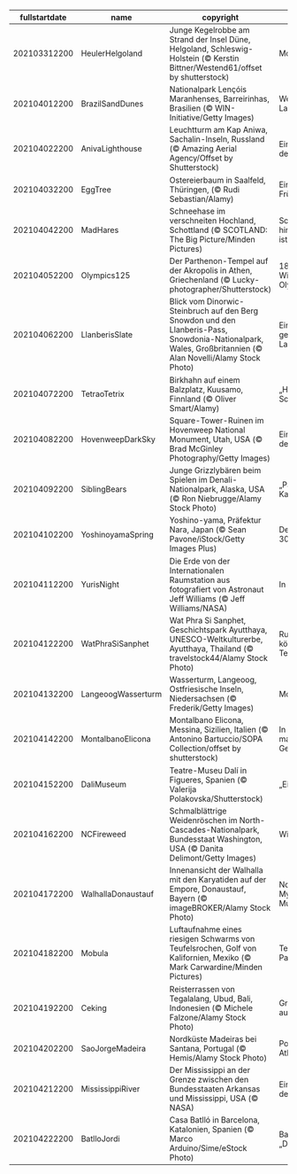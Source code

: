 |fullstartdate|name|copyright|title|image|
|--|--|--|--|--|
202103312200|HeulerHelgoland|Junge Kegelrobbe am Strand der Insel Düne, Helgoland, Schleswig-Holstein (© Kerstin Bittner/Westend61/offset by shutterstock)|Moin Moin!|![](/de-DE/2021/04/202103312200HeulerHelgoland.jpg)|
202104012200|BrazilSandDunes|Nationalpark Lençóis Maranhenses, Barreirinhas, Brasilien (© WIN-Initiative/Getty Images)|Weiße Dünen, blaue Lagunen|![](/de-DE/2021/04/202104012200BrazilSandDunes.jpg)|
202104022200|AnivaLighthouse|Leuchtturm am Kap Aniwa, Sachalin-Inseln, Russland (© Amazing Aerial Agency/Offset by Shutterstock)|Ein Licht am Ende der Welt|![](/de-DE/2021/04/202104022200AnivaLighthouse.jpg)|
202104032200|EggTree|Ostereierbaum in Saalfeld, Thüringen, (© Rudi Sebastian/Alamy)|Ein Zeichen des Frühlingserwachens|![](/de-DE/2021/04/202104032200EggTree.jpg)|
202104042200|MadHares|Schneehase im verschneiten Hochland, Schottland (© SCOTLAND: The Big Picture/Minden Pictures)|Schauen Sie schnell hin, bevor er weg ist!|![](/de-DE/2021/04/202104042200MadHares.jpg)|
202104052200|Olympics125|Der Parthenon-Tempel auf der Akropolis in Athen, Griechenland (© Lucky-photographer/Shutterstock)|1896 – Wiedergeburt der Olympischen Spiele|![](/de-DE/2021/04/202104052200Olympics125.jpg)|
202104062200|LlanberisSlate|Blick vom Dinorwic-Steinbruch auf den Berg Snowdon und den Llanberis-Pass, Snowdonia-Nationalpark, Wales, Großbritannien (© Alan Novelli/Alamy Stock Photo)|Eine in Stein gemeißelte Landschaft|![](/de-DE/2021/04/202104062200LlanberisSlate.jpg)|
202104072200|TetraoTetrix|Birkhahn auf einem Balzplatz, Kuusamo, Finnland (© Oliver Smart/Alamy)|„Hier bin ich! Schaut mich an!“|![](/de-DE/2021/04/202104072200TetraoTetrix.jpg)|
202104082200|HovenweepDarkSky|Square-Tower-Ruinen im Hovenweep National Monument, Utah, USA (© Brad McGinley Photography/Getty Images)|Ein zeitloser Blick in den Nachthimmel|![](/de-DE/2021/04/202104082200HovenweepDarkSky.jpg)|
202104092200|SiblingBears|Junge Grizzlybären beim Spielen im Denali-Nationalpark, Alaska, USA (© Ron Niebrugge/Alamy Stock Photo)|„Pass auf, ich kann Karate!“|![](/de-DE/2021/04/202104092200SiblingBears.jpg)|
202104102200|YoshinoyamaSpring|Yoshino-yama, Präfektur Nara, Japan (© Sean Pavone/iStock/Getty Images Plus)|Der Berg der 30.000 Sakura|![](/de-DE/2021/04/202104102200YoshinoyamaSpring.jpg)|
202104112200|YurisNight|Die Erde von der Internationalen Raumstation aus fotografiert von Astronaut Jeff Williams (© Jeff Williams/NASA)|In der Umlaufbahn|![](/de-DE/2021/04/202104112200YurisNight.jpg)|
202104122200|WatPhraSiSanphet|Wat Phra Si Sanphet, Geschichtspark Ayutthaya, UNESCO-Weltkulturerbe, Ayutthaya, Thailand (© travelstock44/Alamy Stock Photo)|Ruinen eines königlichen Tempels|![](/de-DE/2021/04/202104122200WatPhraSiSanphet.jpg)|
202104132200|LangeoogWasserturm|Wasserturm, Langeoog, Ostfriesische Inseln, Niedersachsen (© Frederik/Getty Images)|Moin Moin!|![](/de-DE/2021/04/202104132200LangeoogWasserturm.jpg)|
202104142200|MontalbanoElicona|Montalbano Elicona, Messina, Sizilien, Italien (© Antonino Bartuccio/SOPA Collection/offset by shutterstock)|In Sizilien findet man allerorts Geschichte|![](/de-DE/2021/04/202104142200MontalbanoElicona.jpg)|
202104152200|DaliMuseum|Teatre-Museu Dalí in Figueres, Spanien (© Valerija Polakovska/Shutterstock)|„Ein Theatertraum“|![](/de-DE/2021/04/202104152200DaliMuseum.jpg)|
202104162200|NCFireweed|Schmalblättrige Weidenröschen im North-Cascades-Nationalpark, Bundesstaat Washington, USA (© Danita Delimont/Getty Images)|Wildblumen-Blüte|![](/de-DE/2021/04/202104162200NCFireweed.jpg)|
202104172200|WalhallaDonaustauf|Innenansicht der Walhalla mit den Karyatiden auf der Empore, Donaustauf, Bayern (© imageBROKER/Alamy Stock Photo)|Nordische Mythologie zum Museumstag|![](/de-DE/2021/04/202104172200WalhallaDonaustauf.jpg)|
202104182200|Mobula|Luftaufnahme eines riesigen Schwarms von Teufelsrochen, Golf von Kalifornien, Mexiko (© Mark Carwardine/Minden Pictures)|Teufelsrochen-Parade|![](/de-DE/2021/04/202104182200Mobula.jpg)|
202104192200|Ceking|Reisterrassen von Tegalalang, Ubud, Bali, Indonesien (© Michele Falzone/Alamy Stock Photo)|Grüne Aussichten auf Bali|![](/de-DE/2021/04/202104192200Ceking.jpg)|
202104202200|SaoJorgeMadeira|Nordküste Madeiras bei Santana, Portugal (© Hemis/Alamy Stock Photo)|Portugals „Perle im Atlantik“|![](/de-DE/2021/04/202104202200SaoJorgeMadeira.jpg)|
202104212200|MississippiRiver|Der Mississippi an der Grenze zwischen den Bundesstaaten Arkansas und Mississippi, USA (© NASA)|Ein Blick hinab auf den Planeten Erde|![](/de-DE/2021/04/202104212200MississippiRiver.jpg)|
202104222200|BatlloJordi|Casa Batlló in Barcelona, Katalonien, Spanien (© Marco Arduino/Sime/eStock Photo)|Barcelonas „Drachenhaus“|![](/de-DE/2021/04/202104222200BatlloJordi.jpg)|
